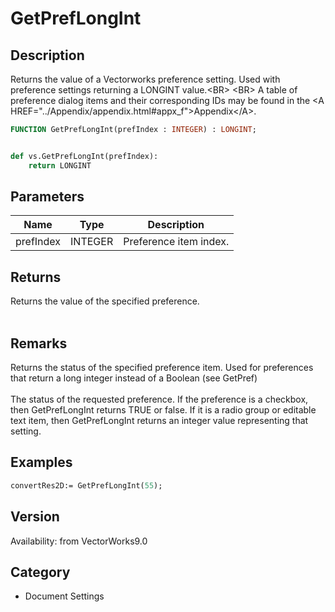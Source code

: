 # GetPrefLongInt

## Description
Returns the value of a Vectorworks preference setting. Used with preference settings returning a LONGINT value.&lt;BR&gt;
&lt;BR&gt;
A table of preference dialog items and their corresponding IDs may be found in the &lt;A HREF=&quot;../Appendix/appendix.html#appx_f&quot;&gt;Appendix&lt;/A&gt;.


```pascal
FUNCTION GetPrefLongInt(prefIndex : INTEGER) : LONGINT;
```

```python

def vs.GetPrefLongInt(prefIndex):
    return LONGINT
```

## Parameters
|Name|Type|Description|
|---|---|---|
|prefIndex|INTEGER|Preference item index.|

## Returns
Returns the value of the specified preference.<BR>
<BR>


## Remarks
Returns the status of the specified preference item.  Used for preferences that return a long integer instead of a Boolean (see GetPref)<BR>
<BR>
The status of the requested preference. If the preference is a checkbox, then GetPrefLongInt returns TRUE or false. If it is a radio group or editable text item, then GetPrefLongInt returns an integer value representing that setting.

## Examples
```pascal
convertRes2D:= GetPrefLongInt(55);


```

## Version
Availability: from VectorWorks9.0
## Category
* Document Settings

